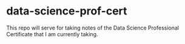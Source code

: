 # data-science-prof-cert
This repo will serve for taking notes of the Data Science Professional Certificate that I am currently taking.
